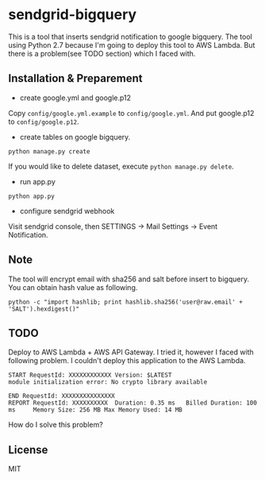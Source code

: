 # sendgrid-bigquery

This is a tool that inserts sendgrid notification to google bigquery.
The tool using Python 2.7 because I'm going to deploy this tool to AWS Lambda. But there is a problem(see TODO section) which I faced with.

## Installation & Preparement

* create google.yml and google.p12

Copy `config/google.yml.example` to `config/google.yml`. And put google.p12 to `config/google.p12`.

* create tables on google bigquery.

```
python manage.py create
```

If you would like to delete dataset, execute `python manage.py delete`.

* run app.py

```
python app.py
```

* configure sendgrid webhook

Visit sendgrid console, then SETTINGS -> Mail Settings -> Event Notification.

## Note

The tool will encrypt email with sha256 and salt before insert to bigquery.
You can obtain hash value as following.

```
python -c "import hashlib; print hashlib.sha256('user@raw.email' + 'SALT').hexdigest()"
```

## TODO

Deploy to AWS Lambda + AWS API Gateway. I tried it, however I faced with following problem.
I couldn't deploy this application to the AWS Lambda.

```
START RequestId: XXXXXXXXXXXX Version: $LATEST
module initialization error: No crypto library available

END RequestId: XXXXXXXXXXXXXXX
REPORT RequestId: XXXXXXXXXX  Duration: 0.35 ms   Billed Duration: 100 ms     Memory Size: 256 MB Max Memory Used: 14 MB  
```

How do I solve this problem?

## License

MIT
